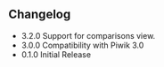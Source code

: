 ## Changelog

- 3.2.0 Support for comparisons view.
- 3.0.0 Compatibility with Piwik 3.0
- 0.1.0 Initial Release
